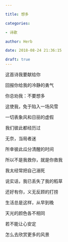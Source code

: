 ```yaml
---

title: 想多

categories:

- 诗歌

author: Herb

date: 2018-08-24 21:36:15

draft: true
---
```


这首诗我要献给你

回报你给我的冷静的勇气

你总劝我：不要想多

这使我，免于陷入一场风雪



一切表象风和日丽的虚假

我们彼此都经历过

无奈，当局者迷

所幸彼此瓜分清醒的时间

所以不是我救你，就是你救我



我太经常把自己溺死

说实话，我已丢失了我的稻草

还好有你，义无反顾的打捞



生活总是这样，从早到晚

天光的颜色各不相同

若不能让心安定

怎么去欣赏更多的风景